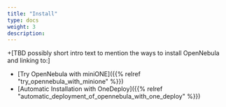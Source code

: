 ```yaml
---
title: "Install"
type: docs
weight: 3
description: 
---
```


+[TBD possibly short intro text to mention the ways to install OpenNebula and linking to:]

- [Try OpenNebula with miniONE]({{% relref "try_opennebula_with_minione" %}})
- [Automatic Installation with OneDeploy]({{% relref "automatic_deployment_of_opennebula_with_one_deploy" %}})
